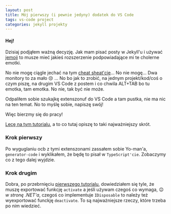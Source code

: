 ```yaml
---
layout: post
title: Mój pierwszy (i pewnie jedyny) dodatek do VS Code
tags: vs-code project
categories: jekyll projekty
---
```


#### Hej!

Dzisiaj podjąłem ważną decyzję. Jak mam pisać posty w Jekyll'u i używać [jemoji](https://github.com/jekyll/jemoji) to musze mieć jakieś rozszerzenie podpowiadające mi te cholerne emotki.
<!--more-->
No nie mogę ciągle jechać na tym [cheat sheat'cie](http://www.webpagefx.com/tools/emoji-cheat-sheet/)... No nie mogę... Dwa monitory to za mało :unamused: ... No bo jak to zrobić, na jednym projekt/kod/coś o czym piszę, na drugim VS Code z postem i co chwila ALT+TAB bo tu emotka, tam emotka. No nie, tak być nie może. 

Odpaliłem sobie szukajkę extenszonuf do VS Code a tam pustka, nie ma nic na ten temat.
No to myślę sobie, napiszę swój!

Więc bierzmy się do pracy!

[Lecę na tym tutorialu](https://code.visualstudio.com/docs/extensions), a to co tutaj opiszę to taki najważniejszy skrót.

### Krok pierwszy
Po wyguglaniu ocb z tymi extenszonami zassałem sobie Yo-man'a, `generator-code` i wyklikałem, że będę to pisał w `TypeScript'cie`. Zobaczymy co z tego dalej wyjdzie.

### Krok drugim
Dobra, po przebrnięciu [pierwszego tutorialu](https://code.visualstudio.com/docs/extensions/example-hello-world), dowiedziałem się tyle, że muszę exportować funkcję `activate` a jeśli używam czegoś co wymaga, :wink: _w stronę .NET'a_, czegoś co implementuje `IDisposable` to należy też wyexportować funckję `deactivate`. To są najważniejsze rzeczy, które trzeba po nim wiedzieć.

